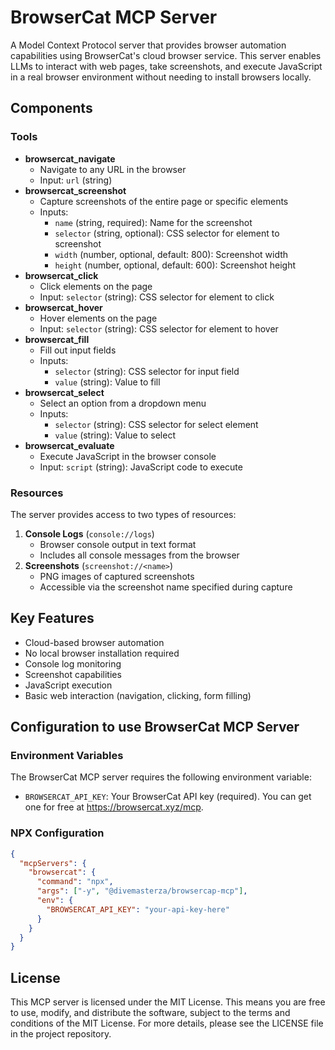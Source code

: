# BrowserCat MCP Server

A Model Context Protocol server that provides browser automation capabilities using BrowserCat's cloud browser service. This server enables LLMs to interact with web pages, take screenshots, and execute JavaScript in a real browser environment without needing to install browsers locally.

## Components

### Tools

- **browsercat_navigate**
    - Navigate to any URL in the browser
    - Input: `url` (string)
- **browsercat_screenshot**
    - Capture screenshots of the entire page or specific elements
    - Inputs:
        - `name` (string, required): Name for the screenshot
        - `selector` (string, optional): CSS selector for element to screenshot
        - `width` (number, optional, default: 800): Screenshot width
        - `height` (number, optional, default: 600): Screenshot height
- **browsercat_click**
    - Click elements on the page
    - Input: `selector` (string): CSS selector for element to click
- **browsercat_hover**
    - Hover elements on the page
    - Input: `selector` (string): CSS selector for element to hover
- **browsercat_fill**
    - Fill out input fields
    - Inputs:
        - `selector` (string): CSS selector for input field
        - `value` (string): Value to fill
- **browsercat_select**
    - Select an option from a dropdown menu
    - Inputs:
        - `selector` (string): CSS selector for select element
        - `value` (string): Value to select
- **browsercat_evaluate**
    - Execute JavaScript in the browser console
    - Input: `script` (string): JavaScript code to execute

### Resources

The server provides access to two types of resources:

1. **Console Logs** (`console://logs`)
    - Browser console output in text format
    - Includes all console messages from the browser
2. **Screenshots** (`screenshot://<name>`)
    - PNG images of captured screenshots
    - Accessible via the screenshot name specified during capture

## Key Features

- Cloud-based browser automation
- No local browser installation required
- Console log monitoring
- Screenshot capabilities
- JavaScript execution
- Basic web interaction (navigation, clicking, form filling)

## Configuration to use BrowserCat MCP Server

### Environment Variables

The BrowserCat MCP server requires the following environment variable:

- `BROWSERCAT_API_KEY`: Your BrowserCat API key (required). You can get one for free at https://browsercat.xyz/mcp.

### NPX Configuration

```json
{
  "mcpServers": {
    "browsercat": {
      "command": "npx",
      "args": ["-y", "@divemasterza/browsercap-mcp"],
      "env": {
        "BROWSERCAT_API_KEY": "your-api-key-here"
      }
    }
  }
}
```

## License

This MCP server is licensed under the MIT License. This means you are free to use, modify, and distribute the software, subject to the terms and conditions of the MIT License. For more details, please see the LICENSE file in the project repository.
